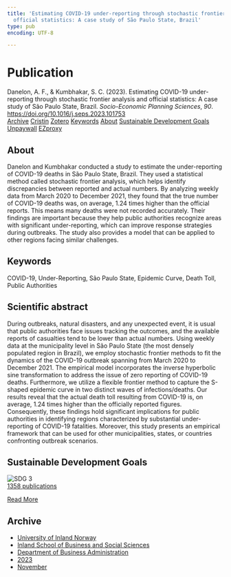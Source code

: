 ```yaml
---
title: 'Estimating COVID-19 under-reporting through stochastic frontier analysis and
  official statistics: A case study of São Paulo State, Brazil'
type: pub
encoding: UTF-8

---
```

<h1>Publication</h1>
<article id="csl-bib-container-SBRQ4MXU" class="csl-bib-container">
  <div class="csl-bib-body"> <div class="csl-entry">Danelon, A. F., &#38; Kumbhakar, S. C. (2023). Estimating COVID-19 under-reporting through stochastic frontier analysis and official statistics: A case study of São Paulo State, Brazil. <i>Socio-Economic Planning Sciences</i>, <i>90</i>. <a href="https://doi.org/10.1016/j.seps.2023.101753">https://doi.org/10.1016/j.seps.2023.101753</a></div> </div>
  <div class="csl-bib-buttons">
    <a href="#taxonomy-article-SBRQ4MXU" alt="archive" class="csl-bib-button">Archive</a>
    <a href="https://app.cristin.no/results/show.jsf?id=2204160" alt="Cristin" class="csl-bib-button">Cristin</a>
    <a href="http://zotero.org/groups/5881554/items/SBRQ4MXU" alt="Zotero" class="csl-bib-button">Zotero</a>
    <a href="#keywords-article-SBRQ4MXU" alt="keywords" class="csl-bib-button">Keywords</a>
    <a href="#about-article-SBRQ4MXU" alt="about_pub" class="csl-bib-button">About</a>
    <a href="#sdg-article-SBRQ4MXU" alt="sdg" class="csl-bib-button">Sustainable Development Goals</a>
    <a href="https://doi.org/10.1016/j.seps.2023.101753" alt="Unpaywall" class="csl-bib-button">Unpaywall</a>
    <a href="https://doi.org/10.1016/j.seps.2023.101753" alt="EZproxy" class="csl-bib-button">EZproxy</a>
  </div>
  <div id="csl-bib-meta-container-SBRQ4MXU"></div>
</article>
<div id="csl-bib-meta-SBRQ4MXU" class="csl-bib-meta">
  <article id="about-article-SBRQ4MXU" class="about_pub-article">
    <h1>About</h1>
    Danelon and Kumbhakar conducted a study to estimate the under-reporting of COVID-19 deaths in São Paulo State, Brazil. They used a statistical method called stochastic frontier analysis, which helps identify discrepancies between reported and actual numbers. By analyzing weekly data from March 2020 to December 2021, they found that the true number of COVID-19 deaths was, on average, 1.24 times higher than the official reports. This means many deaths were not recorded accurately. Their findings are important because they help public authorities recognize areas with significant under-reporting, which can improve response strategies during outbreaks. The study also provides a model that can be applied to other regions facing similar challenges.
  </article>
  <article id="keywords-article-SBRQ4MXU" class="keywords-article">
    <h1>Keywords</h1>
    COVID-19, Under-Reporting, São Paulo State, Epidemic Curve, Death Toll, Public Authorities
  </article>
  <article id="abstract-article-SBRQ4MXU" class="abstract-article">
    <h1>Scientific abstract</h1>
    During outbreaks, natural disasters, and any unexpected event, it is usual that public authorities face issues tracking the outcomes, and the available reports of casualties tend to be lower than actual numbers. Using weekly data at the municipality level in São Paulo State (the most densely populated region in Brazil), we employ stochastic frontier methods to fit the dynamics of the COVID-19 outbreak spanning from March 2020 to December 2021. The empirical model incorporates the inverse hyperbolic sine transformation to address the issue of zero reporting of COVID-19 deaths. Furthermore, we utilize a flexible frontier method to capture the S-shaped epidemic curve in two distinct waves of infections/deaths. Our results reveal that the actual death toll resulting from COVID-19 is, on average, 1.24 times higher than the officially reported figures. Consequently, these findings hold significant implications for public authorities in identifying regions characterized by substantial under-reporting of COVID-19 fatalities. Moreover, this study presents an empirical framework that can be used for other municipalities, states, or countries confronting outbreak scenarios.
  </article>
  <article id="sdg-article-SBRQ4MXU" class="sdg-article">
    <h1>Sustainable Development Goals</h1>
    <div class="sdg-container"><div id="sdg3" class="sdg">
        <img src="{{< params subfolder >}}images/sdg/sdg03_en.png" class="image" alt="SDG 3">
        <div class="sdg-overlay">
          <a href="/en/archive/?key=?sdg=3#archive" class="sdg-publication-count"><span>1358</span> publications</a>
          <p><a href="https://sdgs.un.org/goals/goal3" class="sdg-read-more">Read More</a></p>
        </div>
      </div></div>
  </article>
  <article id="taxonomy-article-SBRQ4MXU" class="taxonomy-article">
    <h1>Archive</h1>
    <ul>
      <li>
        <a href="/en/archive/?key=3DCRN523">University of Inland Norway</a>
      </li>
      <li>
        <a href="/en/archive/?key=DU8Q9LN9">Inland School of Business and Social Sciences</a>
      </li>
      <li>
        <a href="/en/archive/?key=3IQA89I8">Department of Business Administration</a>
      </li>
      <li>
        <a href="/en/archive/?key=RD9NIUZB">2023</a>
      </li>
      <li>
        <a href="/en/archive/?key=ESZUULME">November</a>
      </li>
    </ul>
  </article>
</div>
